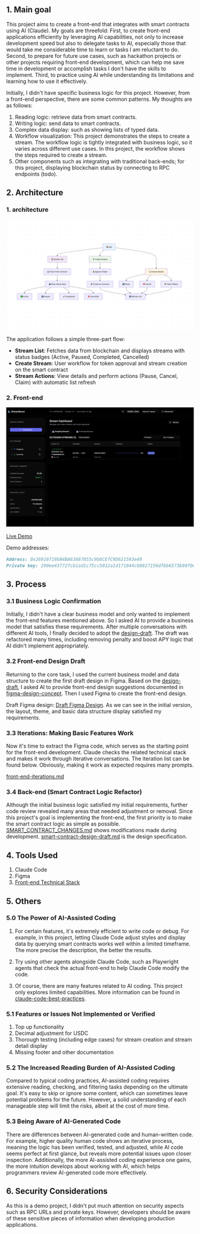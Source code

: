## 1. Main goal

This project aims to create a front-end that integrates with smart contracts using AI (Claude). My goals are threefold: First, to create front-end applications efficiently by leveraging AI capabilities, not only to increase development speed but also to delegate tasks to AI, especially those that would take me considerable time to learn or tasks I am reluctant to do. Second, to prepare for future use cases, such as hackathon projects or other projects requiring front-end development, which can help me save time in development or accomplish tasks I don't have the skills to implement. Third, to practice using AI while understanding its limitations and learning how to use it effectively.

Initially, I didn't have specific business logic for this project. However, from a front-end perspective, there are some common patterns. My thoughts are as follows:

1. Reading logic: retrieve data from smart contracts.
2. Writing logic: send data to smart contracts.
3. Complex data display: such as showing lists of typed data.
4. Workflow visualization: This project demonstrates the steps to create a stream. The workflow logic is tightly integrated with business logic, so it varies across different use cases. In this project, the workflow shows the steps required to create a stream.
5. Other components such as integrating with traditional back-ends; for this project, displaying blockchain status by connecting to RPC endpoints (todo).

## 2. Architecture

### 1. architecture

![Architecture Diagram](Architecture.png)

The application follows a simple three-part flow:

- **Stream List**: Fetches data from blockchain and displays streams with status badges (Active, Paused, Completed, Cancelled)
- **Create Stream**: User workflow for token approval and stream creation on the smart contract
- **Stream Actions**: View details and perform actions (Pause, Cancel, Claim) with automatic list refresh

### 2. Front-end

![front-end](front-end.png)

[Live Demo](https://smart-contract-frontend-1m1t.vercel.app/)

Demo addresses:

```markdown
Address: 0x26916f19bB4BA63687855c9b6CEfC9D621593e49
Private key: 290ee43772fcb1ad1c75cc5012a1d171844c68827156df6b6573b90f0ec91d47
```

## 3. Process

### 3.1 Business Logic Confirmation

Initially, I didn't have a clear business model and only wanted to implement the front-end features mentioned above. So I asked AI to provide a business model that satisfies these requirements. After multiple conversations with different AI tools, I finally decided to adopt the [design-draft](design-draft.md). The draft was refactored many times, including removing penalty and boost APY logic that AI didn't implement appropriately.

### 3.2 Front-end Design Draft

Returning to the core task, I used the current business model and data structure to create the first draft design in Figma. Based on the [design-draft](design-draft.md), I asked AI to provide front-end design suggestions documented in [figma-design-concept](figma-design-concept.md). Then I used Figma to create the front-end design.

Draft Figma design:
[Draft Figma Design](https://www.figma.com/make/QDPHHU04yXYiwjSxBL7gg0/Dashboard-Layout-Design?node-id=0-4&t=Rd0jeIwtrvzGD3uF-1). As we can see in the initial version, the layout, theme, and basic data structure display satisfied my requirements.

### 3.3 Iterations: Making Basic Features Work

Now it's time to extract the Figma code, which serves as the starting point for the front-end development. Claude checks the related technical stack and makes it work through iterative conversations.
The iteration list can be found below. Obviously, making it work as expected requires many prompts.

[front-end-iterations.md](front-end-iterations.md)

### 3.4 Back-end (Smart Contract Logic Refactor)

Although the initial business logic satisfied my initial requirements, further code review revealed many areas that needed adjustment or removal. Since this project's goal is implementing the front-end, the first priority is to make the smart contract logic as simple as possible. [SMART_CONTRACT_CHANGES.md](https://github.com/sodexx7/smart-contract-frontend/blob/back-end/SMART_CONTRACT_CHANGES.md) shows modifications made during development. [smart-contract-design-draft.md](design-draft.md) is the design specification.

## 4. Tools Used

1. Claude Code
2. Figma
3. [Front-end Technical Stack](Technical-Stack.md)

## 5. Others

### 5.0 The Power of AI-Assisted Coding

1. For certain features, it's extremely efficient to write code or debug. For example, in this project, letting Claude Code adjust styles and display data by querying smart contracts works well within a limited timeframe. The more precise the description, the better the results.

2. Try using other agents alongside Claude Code, such as Playwright agents that check the actual front-end to help Claude Code modify the code.

3. Of course, there are many features related to AI coding. This project only explores limited capabilities. More information can be found in [claude-code-best-practices](https://www.anthropic.com/engineering/claude-code-best-practices).

### 5.1 Features or Issues Not Implemented or Verified

1. Top up functionality
2. Decimal adjustment for USDC
3. Thorough testing (including edge cases) for stream creation and stream detail display
4. Missing footer and other documentation

### 5.2 The Increased Reading Burden of AI-Assisted Coding

Compared to typical coding practices, AI-assisted coding requires extensive reading, checking, and filtering tasks depending on the ultimate goal. It's easy to skip or ignore some content, which can sometimes leave potential problems for the future. However, a solid understanding of each manageable step will limit the risks, albeit at the cost of more time.

### 5.3 Being Aware of AI-Generated Code

There are differences between AI-generated code and human-written code. For example, higher quality human code shows an iterative process, meaning the logic has been verified, tested, and adjusted, while AI code seems perfect at first glance, but reveals more potential issues upon closer inspection. Additionally, the more AI-assisted coding experience one gains, the more intuition develops about working with AI, which helps programmers review AI-generated code more effectively.

## 6. Security Considerations

As this is a demo project, I didn't put much attention on security aspects such as RPC URLs and private keys. However, developers should be aware of these sensitive pieces of information when developing production applications.
